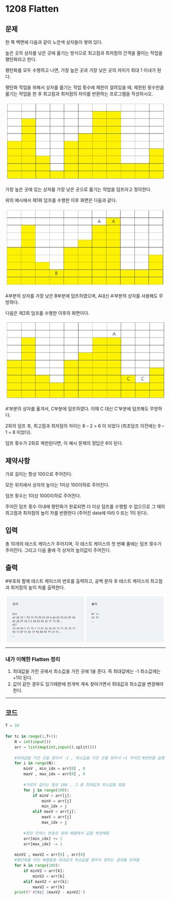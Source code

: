 

# 1208 Flatten

## 문제

한 쪽 벽면에 다음과 같이 노란색 상자들이 쌓여 있다.

높은 곳의 상자를 낮은 곳에 옮기는 방식으로 최고점과 최저점의 간격을 줄이는 작업을 평탄화라고 한다.

평탄화를 모두 수행하고 나면, 가장 높은 곳과 가장 낮은 곳의 차이가 최대 1 이내가 된다.

평탄화 작업을 위해서 상자를 옮기는 작업 횟수에 제한이 걸려있을 때, 제한된 횟수만큼 옮기는 작업을 한 후 최고점과 최저점의 차이를 반환하는 프로그램을 작성하시오.

![](1208_Flatten.assets/SmartSelectImage_2022-02-10-10-53-55.png)

가장 높은 곳에 있는 상자를 가장 낮은 곳으로 옮기는 작업을 덤프라고 정의한다.

위의 예시에서 제1회 덤프를 수행한 이후 화면은 다음과 같다.

![](1208_Flatten.assets/SmartSelectImage_2022-02-10-10-54-40.png)

A부분의 상자를 가장 낮은 B부분에 덤프하였으며, A대신 A’부분의 상자를 사용해도 무방하다.

다음은 제2회 덤프를 수행한 이후의 화면이다.

![](1208_Flatten.assets/SmartSelectImage_2022-02-10-10-54-55.png)

A’부분의 상자를 옮겨서, C부분에 덤프하였다. 이때 C 대신 C’부분에 덤프해도 무방하다.

2회의 덤프 후, 최고점과 최저점의 차이는 8 – 2 = 6 이 되었다 (최초덤프 이전에는 9 – 1 = 8 이었다).

덤프 횟수가 2회로 제한된다면, 이 예시 문제의 정답은 6이 된다.

## 제약사항

가로 길이는 항상 100으로 주어진다.

모든 위치에서 상자의 높이는 1이상 100이하로 주어진다.

덤프 횟수는 1이상 1000이하로 주어진다.

주어진 덤프 횟수 이내에 평탄화가 완료되면 더 이상 덤프를 수행할 수 없으므로 그 때의 최고점과 최저점의 높이 차를 반환한다 (주어진 data에 따라 0 또는 1이 된다).

## 입력

총 10개의 테스트 케이스가 주어지며, 각 테스트 케이스의 첫 번째 줄에는 덤프 횟수가 주어진다. 그리고 다음 줄에 각 상자의 높이값이 주어진다.

## 출력

\#부호와 함께 테스트 케이스의 번호를 출력하고, 공백 문자 후 테스트 케이스의 최고점과 최저점의 높이 차를 출력한다.

![](1208_Flatten.assets/SmartSelectImage_2022-02-10-10-56-23.png)

---

### 내가 이해한 Flatten 정리

1. 최대값을 가진 곳에서 최소값을 가진 곳에 1을 준다. 즉 최대값에는 -1 최소값에는 +1이 된다.
1. 값이 같은 경우도 있기때문에 한개씩 계속 찾아가면서 최대값과 최소값을 변경해야한다.

---

## 코드

```python
T = 10

for tc in range(1,T+1):
    N = int(input())
    arr = list(map(int,input().split()))
    
    #최대값을 가진 곳을 찾아서 -1 , 최소값을 가진 곳을 찾아서 +1 주어진 N번만큼 실행
    for i in range(N):
        minV , min_idx = arr[0] , 0
        maxV , max_idx = arr[0] , 0
        
        #가로의 길이는 항상 100 , 그 중 최대값과 최소값을 찾음
        for j in range(100):
            if minV > arr[j]:
                minV = arr[j]
                min_idx = j
            elif maxV < arr[j]:
                maxV = arr[j]
                max_idx = j
                
        #찾은 인덱스 번호로 원래 배열에서 값을 변경해줌
        arr[min_idx] += 1
        arr[max_idx] -= 1
        
    minV2 , maxV2 = arr[0] , arr[0]
    #평탄화를 마친 배열들중 최대값과 최소값을 찾아서 원하는 결과를 보여줌
    for k in range(100):
        if minV2 > arr[k]:
            minV2 = arr[k]
        elif maxV2 < arr[k]:
            maxV2 = arr[k]
    print(f'#{tc} {maxV2 - minV2}')
```

